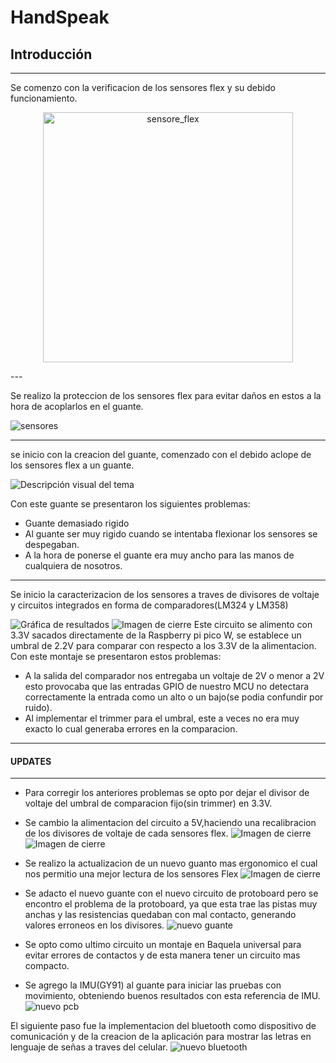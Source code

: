 # HandSpeak
## Introducción

---

Se comenzo con la verificacion de los sensores flex y su debido funcionamiento.

<p align="center">
  <img src="Fotos_proyecto/medición_sensores.jpg" alt="sensore_flex" width="400"/>
</p>
---

Se realizo la proteccion de los sensores flex para evitar daños en estos a la hora de acoplarlos en el guante.


![sensores](Fotos_proyecto/protector_sensores.jpg)

---

se inicio con la creacion del guante, comenzado con el debido aclope de los sensores flex a un guante.

![Descripción visual del tema](Fotos_proyecto/creación_guante.jpg)

Con este guante se presentaron los siguientes problemas:
- Guante demasiado rigido
- Al guante ser muy rigido cuando se intentaba flexionar los sensores se despegaban.
- A la hora de ponerse el guante era muy ancho para las manos de cualquiera de nosotros.
---

Se inicio la caracterizacion de los sensores a traves de divisores de voltaje y circuitos integrados en forma de comparadores(LM324 y LM358)

![Gráfica de resultados](Fotos_proyecto/primer_montaje.jpg)
![Imagen de cierre](Fotos_proyecto/cal_3.3.jpg)
Este circuito se alimento con 3.3V sacados directamente de la Raspberry pi pico W, se establece un umbral de 2.2V para comparar con respecto a los 3.3V de la alimentacion.
Con este montaje se presentaron estos problemas:

- A la salida del comparador nos entregaba un voltaje de 2V o menor a 2V esto provocaba que las entradas GPIO de nuestro MCU no detectara correctamente la entrada como un alto o un bajo(se podia confundir por ruido).
- Al implementar el trimmer para el umbral, este a veces no era muy exacto lo cual generaba errores en la comparacion.

---
#### UPDATES
---

- Para corregir los anteriores problemas se opto por dejar el divisor de voltaje del umbral de comparacion fijo(sin trimmer) en 3.3V.
- Se cambio la alimentacion del circuito a 5V,haciendo una recalibracion de los divisores de voltaje de cada sensores flex.
![Imagen de cierre](Fotos_proyecto/proto_5V.jpg)
![Imagen de cierre](Fotos_proyecto/cal_5V.jpg)

- Se realizo la actualizacion de un nuevo guanto mas ergonomico el cual nos permitio una mejor lectura de los sensores Flex
![Imagen de cierre](Fotos_proyecto/Guante_2.jpg)

- Se adacto el nuevo guante con el nuevo circuito de protoboard pero se encontro el problema de la protoboard, ya que esta trae las pistas muy anchas y las resistencias quedaban con mal contacto, generando valores erroneos en los divisores.
![nuevo guante](Fotos_proyecto/Montaje_Circuito_Guante_Sin_IMU.jpg)
- Se opto como ultimo circuito un montaje en Baquela universal para evitar errores de contactos y de esta manera tener un circuito mas compacto.
- Se agrego la IMU(GY91) al guante para iniciar las pruebas con movimiento, obteniendo buenos resultados con esta referencia de IMU.
![nuevo pcb](Fotos_proyecto/PCB.jpg)

El siguiente paso fue la implementacion del bluetooth como dispositivo de comunicación y de la creacion de la aplicación para mostrar las letras en lenguaje de señas a traves del celular.
![nuevo bluetooth](Fotos_proyecto/Circuito_completo.jpg)

